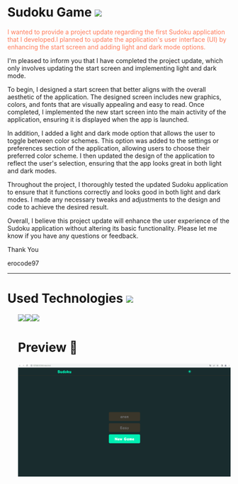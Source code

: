 <h1>
 Sudoku Game <img src="https://www.shareicon.net/data/32x32/2016/03/11/332663_sudoku_70x70.png">
</h1>
<p style="color: #FF7A59">I wanted to provide a project update regarding the first Sudoku application that I developed.I planned to update the application's user interface (UI) by enhancing the start screen and adding light and dark mode options.

I'm pleased to inform you that I have completed the project update, which only involves updating the start screen and implementing light and dark mode.

To begin, I designed a start screen that better aligns with the overall aesthetic of the application. The designed screen includes new graphics, colors, and fonts that are visually appealing and easy to read. Once completed, I implemented the new start screen into the main activity of the application, ensuring it is displayed when the app is launched.

In addition, I added a light and dark mode option that allows the user to toggle between color schemes. This option was added to the settings or preferences section of the application, allowing users to choose their preferred color scheme. I then updated the design of the application to reflect the user's selection, ensuring that the app looks great in both light and dark modes.

Throughout the project, I thoroughly tested the updated Sudoku application to ensure that it functions correctly and looks good in both light and dark modes. I made any necessary tweaks and adjustments to the design and code to achieve the desired result.

Overall, I believe this project update will enhance the user experience of the Sudoku application without altering its basic functionality. Please let me know if you have any questions or feedback.

Thank You

erocode97 
<p>
<hr>
<h1>Used Technologies <img src="https://www.shareicon.net/data/32x32/2015/11/13/671566_tools_512x512.png"></h1>
<ul>
<img src="https://www.shareicon.net/data/64x64/2015/08/03/79381_html_512x512.png"><img src="https://www.shareicon.net/data/64x64/2015/08/31/93779_css3_512x512.png"><img src="https://www.shareicon.net/data/64x64/2016/12/19/863723_code_512x512.png"

<hr>
<h1>
 Preview 🎥
</h1>

<img src="startscreen.gif">

